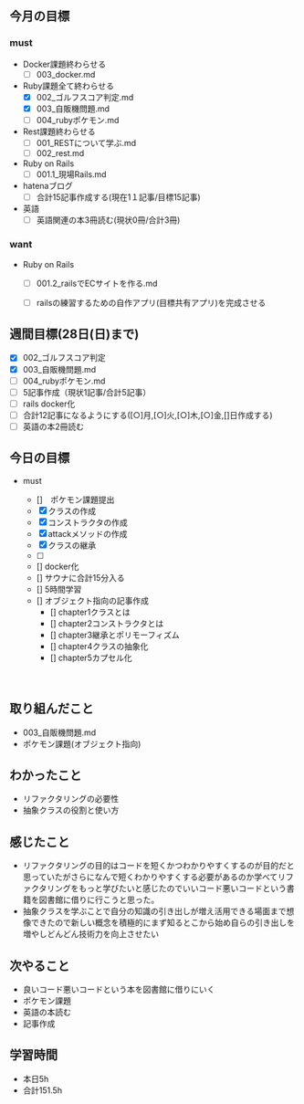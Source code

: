 ## 今月の目標
### must
  - Docker課題終わらせる
    - [ ]  003_docker.md
  - Ruby課題全て終わらせる
    - [x] 002_ゴルフスコア判定.md
    - [x] 003_自販機問題.md
    - [ ] 004_rubyポケモン.md
  - Rest課題終わらせる
    - [ ] 001_RESTについて学ぶ.md
    - [ ] 002_rest.md
  - Ruby on Rails
    - [ ] 001.1_現場Rails.md
  - hatenaブログ
    - [ ]  合計15記事作成する(現在1１記事/目標15記事)
  - 英語
    - [ ]  英語関連の本3冊読む(現状0冊/合計3冊)
### want
  - Ruby on Rails
    - [ ]  001.2_railsでECサイトを作る.md
    - [ ]  railsの練習するための自作アプリ(目標共有アプリ)を完成させる




## 週間目標(28日(日)まで)
  - [x] 002_ゴルフスコア判定
  - [x] 003_自販機問題.md
  - [ ] 004_rubyポケモン.md
  - [ ] 5記事作成（現状1記事/合計5記事）
  - [ ] rails docker化
  - [ ] 合計12記事になるようにする([○]月,[○]火,[○]木,[○]金,[]日作成する)
  - [ ] 英語の本2冊読む

## 今日の目標
- must
  - []　ポケモン課題提出
   - [x] クラスの作成
   - [x] コンストラクタの作成
   - [x] attackメソッドの作成
   - [x] クラスの継承
   - [ ] 
  - [] docker化
  - [] サウナに合計15分入る
  - [] 5時間学習
  - [] オブジェクト指向の記事作成
    - [] chapter1クラスとは
    - [] chapter2コンストラクタとは
    - [] chapter3継承とポリモーフィズム
    - [] chapter4クラスの抽象化
    - [] chapter5カプセル化

  　　
## 取り組んだこと
- 003_自販機問題.md
- ポケモン課題(オブジェクト指向)
## わかったこと
- リファクタリングの必要性
- 抽象クラスの役割と使い方
## 感じたこと
- リファクタリングの目的はコードを短くかつわかりやすくするのが目的だと思っていたがさらになんで短くわかりやすくする必要があるのか学べてリファクタリングをもっと学びたいと感じたのでいいコード悪いコードという書籍を図書館に借りに行こうと思った。
- 抽象クラスを学ぶことで自分の知識の引き出しが増え活用できる場面まで想像できたので新しい概念を積極的にまず知るとこから始め自らの引き出しを増やしどんどん技術力を向上させたい
## 次やること
- 良いコード悪いコードという本を図書館に借りにいく
- ポケモン課題
- 英語の本読む
- 記事作成



## 学習時間
- 本日5h
- 合計151.5h
